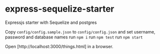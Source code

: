 # express-sequelize-starter
Expressjs starter with Sequelize and postgres

Copy `config/config.sample.json` to `config/config.json` and set username, password and database names
run `npm i`
run `npm test`
run `npm start`

Open [http://localhost:3000/things.html] in a browser.
